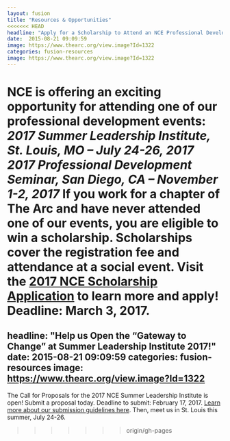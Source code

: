 ```yaml
---
layout: fusion
title: "Resources & Opportunities"
<<<<<<< HEAD
headline: "Apply for a Scholarship to Attend an NCE Professional Development Event"
date:  2015-08-21 09:09:59
image: https://www.thearc.org/view.image?Id=1322
categories: fusion-resources
image: https://www.thearc.org/view.image?Id=1322
---
```

NCE is offering an exciting opportunity for attending one of our professional development events:
<em>2017 Summer Leadership Institute, St. Louis, MO – July 24-26, 2017<br />
2017 Professional Development Seminar, San Diego, CA – November 1-2, 2017</em>
If you work for a chapter of The Arc and have never attended one of our events, you are eligible to win a scholarship.  Scholarships cover the registration fee and attendance at a social event. Visit the <a href="https://fs16.formsite.com/u024508129ncearc/form261/index.html?1484843450553">2017 NCE Scholarship Application</a> to learn more and apply! Deadline: <strong>March 3, 2017</strong>.
=======
headline: "Help us Open the “Gateway to Change” at Summer Leadership Institute 2017!"
date:  2015-08-21 09:09:59
categories: fusion-resources
image: https://www.thearc.org/view.image?Id=1322
---
The Call for Proposals for the 2017 NCE Summer Leadership Institute is open! Submit a proposal today. Deadline to submit: February 17, 2017. <a href="http://nce-sli.org/call-for-proposals/">Learn more about our submission guidelines here</a>. Then, meet us in St. Louis this summer, July 24-26.
>>>>>>> origin/gh-pages
